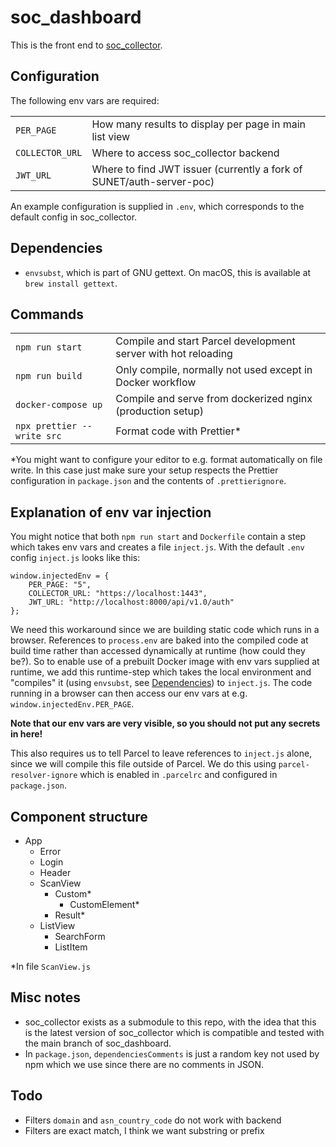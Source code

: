 # soc_dashboard

This is the front end to [soc_collector](https://git.sunet.se/soc_collector.git/).

## Configuration

The following env vars are required:

| | |
|-|-|
| `PER_PAGE`      | How many results to display per page in main list view               |
| `COLLECTOR_URL` | Where to access soc_collector backend                                |
| `JWT_URL`       | Where to find JWT issuer (currently a fork of SUNET/auth-server-poc) |

An example configuration is supplied in `.env`, which corresponds to the default config in soc_collector.

## Dependencies

- `envsubst`, which is part of GNU gettext. On macOS, this is available at `brew install gettext`.

## Commands

| | |
|-|-|
| `npm run start`            | Compile and start Parcel development server with hot reloading |
| `npm run build`            | Only compile, normally not used except in Docker workflow      |
| `docker-compose up`        | Compile and serve from dockerized nginx (production setup)     |
| `npx prettier --write src` | Format code with Prettier*                                     |

*You might want to configure your editor to e.g. format automatically on file write. In this case just make sure your setup respects the Prettier configuration in `package.json` and the contents of `.prettierignore`.

## Explanation of env var injection

You might notice that both `npm run start` and `Dockerfile` contain a step which takes env vars and creates a file `inject.js`. With the default `.env` config `inject.js` looks like this:

```
window.injectedEnv = {
    PER_PAGE: "5",
    COLLECTOR_URL: "https://localhost:1443",
    JWT_URL: "http://localhost:8000/api/v1.0/auth"
};
```

We need this workaround since we are building static code which runs in a browser. References to `process.env` are baked into the compiled code at build time rather than accessed dynamically at runtime (how could they be?). So to enable use of a prebuilt Docker image with env vars supplied at runtime, we add this runtime-step which takes the local environment and "compiles" it (using `envsubst`, see [Dependencies](#dependencies)) to `inject.js`. The code running in a browser can then access our env vars at e.g. `window.injectedEnv.PER_PAGE`.

**Note that our env vars are very visible, so you should not put any secrets in here!**

This also requires us to tell Parcel to leave references to `inject.js` alone, since we will compile this file outside of Parcel. We do this using `parcel-resolver-ignore` which is enabled in `.parcelrc` and configured in `package.json`.

## Component structure

- App
    - Error
    - Login
    - Header
    - ScanView
        - Custom*
            - CustomElement*
        - Result*
    - ListView
        - SearchForm
        - ListItem

*In file `ScanView.js`

## Misc notes

- soc_collector exists as a submodule to this repo, with the idea that this is the latest version of soc_collector which is compatible and tested with the main branch of soc_dashboard.
- In `package.json`, `dependenciesComments` is just a random key not used by npm which we use since there are no comments in JSON.

## Todo

- Filters `domain` and `asn_country_code` do not work with backend
- Filters are exact match, I think we want substring or prefix

